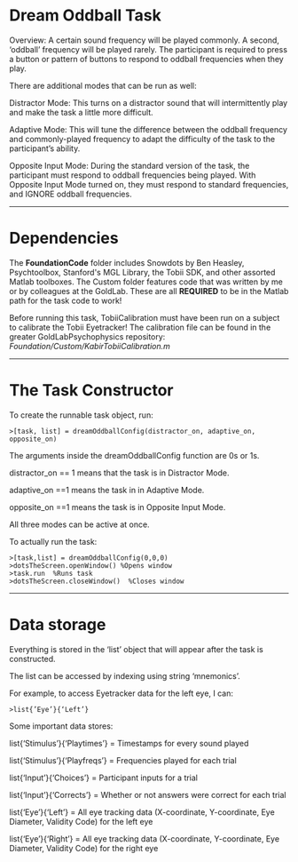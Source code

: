 # Dream Oddball Task

Overview: A certain sound frequency will be played commonly. A second, ‘oddball’ frequency will be played rarely. The participant is required to press a button or pattern of buttons to respond to oddball frequencies when they play.

There are additional modes that can be run as well:

Distractor Mode: This turns on a distractor sound that will intermittently play and make the task a little more difficult.

Adaptive Mode: This will tune the difference between the oddball frequency and commonly-played frequency to adapt the difficulty of the task to the participant’s ability.

Opposite Input Mode: During the standard version of the task, the participant must respond to oddball frequencies being played. With Opposite Input Mode turned on, they must respond to standard frequencies, and IGNORE oddball frequencies.

***
# Dependencies

The **FoundationCode** folder includes Snowdots by Ben Heasley, Psychtoolbox, Stanford's MGL Library, the Tobii SDK, and other assorted Matlab toolboxes. The Custom folder features code that was written by me or by colleagues at the GoldLab. These are all **REQUIRED** to be in the Matlab path for the task code to work!

Before running this task, TobiiCalibration must have been run on a subject to calibrate the Tobii Eyetracker! The calibration file can be found in the greater GoldLabPsychophysics repository: *Foundation/Custom/KabirTobiiCalibration.m*

***
# The Task Constructor

To create the runnable task object, run:

	>[task, list] = dreamOddballConfig(distractor_on, adaptive_on, opposite_on)

The arguments inside the dreamOddballConfig function are 0s or 1s.

distractor_on == 1 means that the task is in Distractor Mode. 

adaptive_on ==1 means the task in in Adaptive Mode.

opposite_on ==1 means the task is in Opposite Input Mode.

All three modes can be active at once.

To actually run the task:

	>[task,list] = dreamOddballConfig(0,0,0)
	>dotsTheScreen.openWindow() %Opens window
	>task.run  %Runs task
	>dotsTheScreen.closeWindow()  %Closes window 

***

# Data storage

Everything is stored in the ‘list’ object that will appear after the task is constructed. 

The list can be accessed by indexing using string ‘mnemonics’.

For example, to access Eyetracker data for the left eye, I can:

	>list{’Eye’}{‘Left’}

Some important data stores:

list{‘Stimulus’}{‘Playtimes’} = Timestamps for every sound played

list{‘Stimulus’}{‘Playfreqs’} = Frequencies played for each trial

list{‘Input’}{‘Choices’} = Participant inputs for a trial

list{‘Input’}{‘Corrects’} = Whether or not answers were correct for each trial

list{‘Eye’}{‘Left’} = All eye tracking data (X-coordinate, Y-coordinate, Eye Diameter, Validity Code) for the left eye

list{‘Eye’}{‘Right’} = All eye tracking data (X-coordinate, Y-coordinate, Eye Diameter, Validity Code) for the right eye



	


